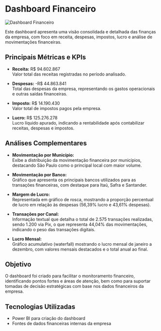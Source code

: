 # Dashboard Financeiro

![Dashboard Financeiro](7fefcdbc-52e1-4995-8edc-a83d3e7386e0.png)

Este dashboard apresenta uma visão consolidada e detalhada das finanças da empresa, com foco em receita, despesas, impostos, lucro e análise de movimentações financeiras.

## Principais Métricas e KPIs

- **Receita:** R$ 94.602.867  
  Valor total das receitas registradas no período analisado.

- **Despesas:** -R$ 44.863.841  
  Total das despesas da empresa, representando os gastos operacionais e outras saídas financeiras.

- **Imposto:** R$ 14.190.430  
  Valor total de impostos pagos pela empresa.

- **Lucro:** R$ 125.276.278  
  Lucro líquido apurado, indicando a rentabilidade após contabilizar receitas, despesas e impostos.

## Análises Complementares

- **Movimentação por Município:**  
  Exibe a distribuição da movimentação financeira por municípios, destacando São Paulo como o principal local com maior volume.

- **Movimentação por Banco:**  
  Gráfico que apresenta os principais bancos utilizados para as transações financeiras, com destaque para Itaú, Safra e Santander.

- **Margem de Lucro:**  
  Representada em gráfico de rosca, mostrando a proporção percentual de lucro em relação às despesas (56,39% lucro e 43,61% despesas).

- **Transações por Canal:**  
  Informação textual que detalha o total de 2.575 transações realizadas, sendo 1.200 via Pix, o que representa 44,04% das movimentações, indicando o peso das transações digitais.

- **Lucro Mensal:**  
  Gráfico acumulativo (waterfall) mostrando o lucro mensal de janeiro a dezembro, com valores mensais destacados e o total anual ao final.

## Objetivo

O dashboard foi criado para facilitar o monitoramento financeiro, identificando pontos fortes e áreas de atenção, bem como para suportar tomadas de decisão estratégicas com base nos dados financeiros da empresa.

## Tecnologias Utilizadas

- Power BI para criação do dashboard
- Fontes de dados financeiras internas da empresa
